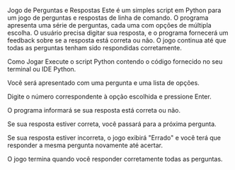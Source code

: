 Jogo de Perguntas e Respostas
Este é um simples script em Python para um jogo de perguntas e respostas de linha de comando. O programa apresenta uma série de perguntas, cada uma com opções de múltipla escolha. O usuário precisa digitar sua resposta, e o programa fornecerá um feedback sobre se a resposta está correta ou não. O jogo continua até que todas as perguntas tenham sido respondidas corretamente.

Como Jogar
Execute o script Python contendo o código fornecido no seu terminal ou IDE Python.

Você será apresentado com uma pergunta e uma lista de opções.

Digite o número correspondente à opção escolhida e pressione Enter.

O programa informará se sua resposta está correta ou não.

Se sua resposta estiver correta, você passará para a próxima pergunta.

Se sua resposta estiver incorreta, o jogo exibirá "Errado" e você terá que responder a mesma pergunta novamente até acertar.

O jogo termina quando você responder corretamente todas as perguntas.
